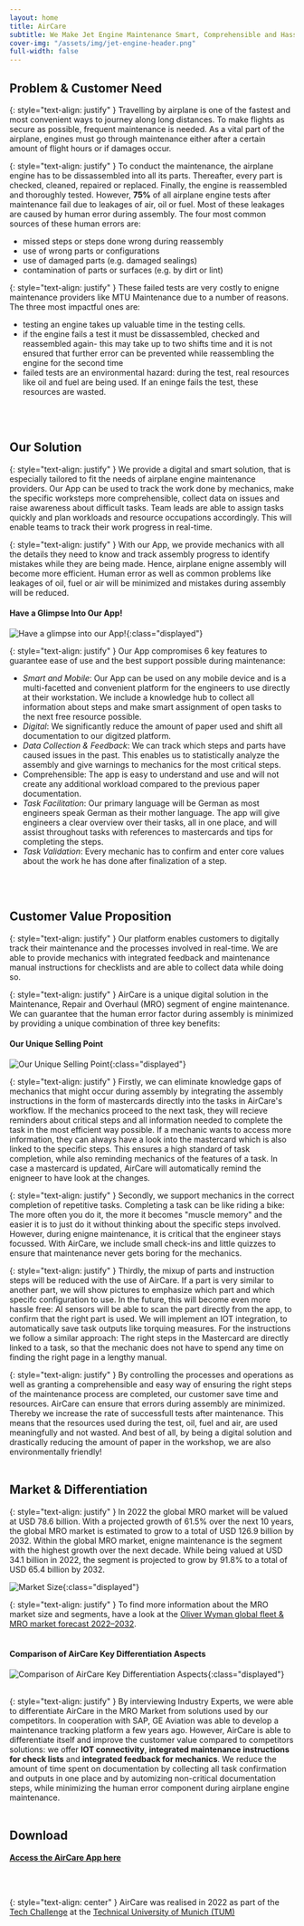 ```yaml
---
layout: home
title: AirCare
subtitle: We Make Jet Engine Maintenance Smart, Comprehensible and Hassle Free
cover-img: "/assets/img/jet-engine-header.png"
full-width: false
---
```


## Problem & Customer Need <a name="problem"></a>

{: style="text-align: justify" }
Travelling by airplane is one of the fastest and most convenient ways to journey along long distances. To make flights as secure as possible, frequent maintenance is needed. As a vital part of the airplane, engines must go through maintenance either after a certain amount of flight hours or if damages occur.

{: style="text-align: justify" }
To conduct the maintenance, the airplane engine has to be dissassembled into all its parts. Thereafter, every part is checked, cleaned, repaired or replaced. Finally, the engine is reassembled and thoroughly tested. However, **75%** of all airplane engine tests after maintenance fail due to leakages of air, oil or fuel. Most of these leakages are caused by human error during assembly. The four most common sources of these human errors are:
* missed steps or steps done wrong during reassembly
* use of wrong parts or configurations
* use of damaged parts (e.g. damaged sealings)
* contamination of parts or surfaces (e.g. by dirt or lint)

{: style="text-align: justify" }
These failed tests are very costly to enigne maintenance providers like MTU Maintenance due to a number of reasons. The three most impactful ones are:
* testing an engine takes up valuable time in the testing cells. 
* if the engine fails a test it must be dissassembled, checked and reassembled again- this may take up to two shifts time and it is not ensured that further error can be prevented while reassembling the engine for the second time
* failed tests are an environmental hazard: during the test, real resources like oil and fuel are being used. If an eninge fails the test, these resources are wasted.
<br />
<br />

## Our Solution <a name="solution"></a>

{: style="text-align: justify" }
We provide a digital and smart solution, that is especially tailored to fit the needs of airplane engine maintenance providers. Our App can be used to  track the work done by mechanics, make the specific worksteps more comprehensible, collect data on issues and raise awareness about difficult tasks. Team leads are able to assign tasks quickly and plan workloads and resource occupations accordingly. This will enable teams to track their work progress in real-time. 

{: style="text-align: justify" }
With our App, we provide mechanics with all the details they need to know and track assembly progress to identify mistakes while they are being made. Hence, airplane enigne assembly will become more efficient. Human error as well as common problems like leakages of oil, fuel or air will be minimized and  mistakes during assembly will be reduced.

#### Have a Glimpse Into Our App!
![Have a glimpse into our App!](/assets/img/app_mockup1.png){:class="displayed"}

{: style="text-align: justify" }
Our App compromises 6 key features to guarantee ease of use and the best support possible during maintenance:
* *Smart and Mobile*: Our App can be used on any mobile device and is a multi-facetted and convenient platform for the engineers to use directly at their workstation. We include a knowledge hub to collect all information about steps and make smart assignment of open tasks to the next free resource possible.
* *Digital*: We significantly reduce the amount of paper used and shift all documentation to our digitzed platform.
* *Data Collection & Feedback*: We can track which steps and parts have caused issues in the past. This enables us to statistically analyze the assembly and give warnings to mechanics for the most critical steps.
* Comprehensible: The app is easy to understand and use and will not create any additional workload compared to the previous paper documentation.
* *Task Facilitation*: Our primary language will be German as most engineers speak German as their mother language. The app will give engineers a clear overview over their tasks, all in one place, and will assist throughout tasks with references to mastercards and tips for completing the steps.
* *Task Validation*: Every mechanic has to confirm and enter core values about the work he has done after finalization of a step.
<br />
<br />

## Customer Value Proposition <a name="cvp"></a>

{: style="text-align: justify" }
Our platform enables customers to digitally track their maintenance and the processes involved in real-time. We are able to provide mechanics with integrated feedback and maintenance manual instructions for checklists and are able to collect data while doing so. 

{: style="text-align: justify" }
AirCare is a unique digital solution in the Maintenance, Repair and Overhaul (MRO) segment of engine maintenance. We can guarantee that the human error factor during assembly is minimized by providing a unique combination of three key benefits:

#### Our Unique Selling Point
![Our Unique Selling Point](/assets/img/USP.png){:class="displayed"}

{: style="text-align: justify" }
Firstly, we can eliminate knowledge gaps of mechanics that might occur during assembly by integrating the assembly instructions in the form of mastercards directly into the tasks in AirCare's workflow. If the mechanics proceed to the next task, they will recieve reminders about critical steps and all information needed to complete the task in the most efficient way possible. If a mechanic wants to access more information, they can always have a look into the mastercard which is also linked to the specific steps. This ensures a high standard of task completion, while also reminding mechanics of the features of a task. In case a mastercard is updated, AirCare will automatically remind the enigneer to have look at the changes.

{: style="text-align: justify" }
Secondly, we support mechanics in the correct completion of repetitive tasks. Completing a task can be like riding a bike: The more often you do it, the more it becomes "muscle memory" and the easier it is to just do it without thinking about the specific steps involved. However, during enigne maintenance, it is critical that the engineer stays focussed. With AirCare, we include small check-ins and little quizzes to ensure that maintenance never gets boring for the mechanics.

{: style="text-align: justify" }
Thirdly, the mixup of parts and instruction steps will be reduced with the use of AirCare. If a part is very similar to another part, we will show pictures to emphasize which part and which specifc configuration to use. In the future, this will become even more hassle free: AI sensors will be able to scan the part directly from the app, to confirm that the right part is used. We will implement an IOT integration, to automatically save task outputs like torquing measures. For the instructions we follow a similar approach: The right steps in the Mastercard are directly linked to a task, so that the mechanic does not have to spend any time on finding the right page in a lengthy manual.

{: style="text-align: justify" }
By controlling the processes and operations as well as granting a comprehensible and easy way of ensuring the right steps of the maintenance process are completed, our customer save time and resources. AirCare can ensure that errors during assembly are minimized. Thereby we increase the rate of successfull tests after maintenance. This means that the resources used during the test, oil, fuel and air, are used meaningfully and not wasted. And best of all, by being a digital solution and drastically reducing the amount of paper in the workshop, we are also environmentally friendly!
<br />
<br />

## Market & Differentiation <a name="market"></a>

{: style="text-align: justify" }
In 2022 the global MRO market will be valued at USD 78.6 billion. With a projected growth of 61.5% over the next 10 years, the global MRO market is estimated to grow to a total of USD 126.9 billion by 2032. Within the global MRO market, enigne maintenance is the segment with the highest growth over the next decade. While being valued at USD 34.1 billion in 2022, the segment is projected to grow by 91.8% to a total of USD 65.4 billion by 2032.

![Market Size](/assets/img/market.png){:class="displayed"}

{: style="text-align: justify" }
To find more information about the MRO market size and segments, have a look at the [Oliver Wyman global fleet & MRO market forecast 2022–2032](https://www.oliverwyman.com/our-expertise/insights/2022/feb/global-fleet-and-mro-market-forecast-2022-2032.html).
<br />
<br />

#### Comparison of AirCare Key Differentiation Aspects
![Comparison of AirCare Key Differentiation Aspects](/assets/img/Competitor_comparison.png){:class="displayed"}
<br />
<br />

{: style="text-align: justify" }
By interviewing Industry Experts, we were able to differentiate AirCare in the MRO Market from solutions used by our competitors. In cooperation with SAP, GE Aviation was able to develop a maintenance tracking platform a few years ago. However, AirCare is able to differentiate itself and improve the customer value compared to competitors solutions: we offer **IOT connectivity**, **integrated maintenance instructions for check lists** and **integrated feedback for mechanics**. We reduce the amount of time spent on documentation by collecting all task confirmation and outputs in one place and by automizing non-critical documentation steps, while minimizing the human error component during airplane engine maintenance.
<br /> 
<br /> 

## Download <a name="download"></a>

[**Access the AirCare App here**](http://aircare.neumeyer.it:3000/)

<object data="/assets/pdf/d2_ReadDeck_MTU_tc_22s.pdf" width="1000" height="600" type='application/pdf'></object>
<br />
<br />



{: style="text-align: center" }
AirCare was realised in 2022 as part of the [Tech Challenge](https://academy.unternehmertum.de/programs/tech-challenge) at the [Technical University of Munich (TUM)](https://www.tum.de/en/)








